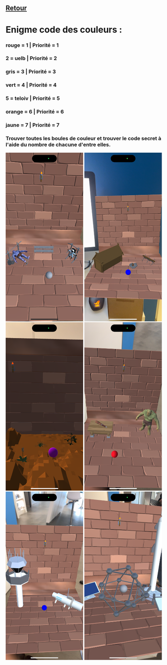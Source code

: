 ## [Retour](/ressources/Enigmes.md)

# Enigme code des couleurs :
  
  ### rouge = 1 | Priorité = 1
 
  ### 2 = uelb | Priorité = 2
 
  ### gris = 3 | Priorité = 3
 
  ### vert = 4 | Priorité = 4
 
  ### 5 = teloiv | Priorité  = 5
 
  ### orange = 6 | Priorité = 6
 
  ### jaune = 7 | Priorité = 7
 
  ### Trouver toutes les boules de couleur et trouver le code secret à l'aide du nombre de chacune d'entre elles.

  <p float="left">
  <img src="/Images/IMG_1578.PNG" alt="Morse" width="250" />
  <img src="/Images/IMG_1558.PNG" alt="Morse" width="250" />
  <img src="/Images/IMG_1561.PNG" alt="Morse" width="250" />
  <img src="/Images/IMG_1562.PNG" alt="Morse" width="250" />
  <img src="/Images/IMG_1563.PNG" alt="Morse" width="250" />
  <img src="/Images/IMG_1564.PNG" alt="Morse" width="250" />
</p>

